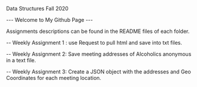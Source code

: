 Data Structures Fall 2020

--- Welcome to My Github Page ---

Assignments descriptions can be found in the README files of each folder. 


-- Weekly Assignment 1 : use Request to pull html and save into txt files. 


-- Weekly Assignment 2: Save meeting addresses of Alcoholics anonymous in a text file. 


-- Weekly Assignment 3: Create a JSON object with the addresses and Geo Coordinates for each meeting location. 
